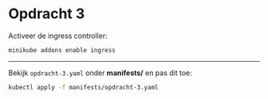# Opdracht 3

Activeer de ingress controller:
```sh
minikube addons enable ingress
```

---

Bekijk `opdracht-3.yaml` onder **manifests/** en pas dit toe:
```sh
kubectl apply -f manifests/opdracht-3.yaml
```